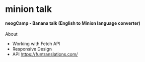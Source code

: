# minion talk
 #### neogCamp - Banana talk (English to Minion language converter)
 
 About
 - Working with Fetch API
 - Responsive Design
 - API https://funtranslations.com/
